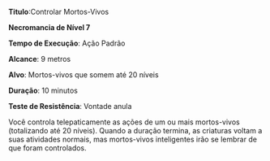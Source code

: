 **Titulo**:Controlar Mortos-Vivos

**Necromancia de Nível 7**

**Tempo de Execução**: Ação Padrão

**Alcance**: 9 metros

**Alvo**: Mortos-vivos que somem até 20 níveis

**Duração**: 10 minutos

**Teste de Resistência**: Vontade anula

Você controla telepaticamente as ações de um ou mais mortos-vivos (totalizando até 20 níveis). Quando a duração termina, as criaturas voltam a suas atividades normais, mas mortos-vivos inteligentes irão se lembrar de que foram controlados.